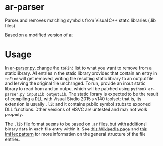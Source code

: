 # ar-parser
Parses and removes matching symbols from Visual C++ static libraries (.lib files)

Based on a modified version of [ar](https://github.com/vidstige/ar/).

# Usage

In [ar-parser.py](ar-parser.py), change the `toFind` list to what you want to remove from a static library. All entries in the static library provided that contain an entry in `toFind` will get removed, writing the resulting static library to an output file and leaving the original file unchanged. To run, provide an input static library to read from and an output which will be patched using `python3 ar-parser.py inputLib outputLib`. The static library is expected to be the result of compiling a DLL with Visual Studio 2015's v140 toolset; that is, its extension is usually `.lib` and it contains public symbol stubs to exported DLL functions. Other versions of MSVC are untested and may not work properly.

The `.lib` file format seems to be based on `.ar` files, but with additional binary data in each file entry within it. See [this Wikipedia page](https://en.wikipedia.org/wiki/Ar_(Unix)) and [this ImHex pattern](https://github.com/WerWolv/ImHex-Patterns/blob/master/patterns/ar.hexpat) for more information on the general structure of the file entries.
